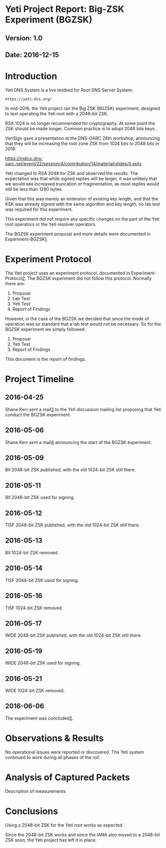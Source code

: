 # Yeti Project Report: Big-ZSK Experiment (BGZSK)
## Version: 1.0
## Date: 2016-12-15

Introduction
============
Yeti DNS System is a live testbed for Root DNS Server System:

    https://yeti-dns.org/

In mid-2016, the Yeti project ran the Big ZSK (BGZSK) experiment,
designed to test operating the Yeti root with a 2048-bit ZSK.

RSA 1024 is no longer recommended for cryptography. At some point the
ZSK should be made longer. Common practice is to adopt 2048 bits keys.

VeriSign gave a presentation at the DNS-OARC 24th workshop, announcing
that they will be increasing the root zone ZSK from 1024 bits to 2048
bits in 2016:

https://indico.dns-oarc.net/event/22/session/4/contribution/14/material/slides/0.pptx

Yeti changed to RSA 2048 for ZSK and observed the results. The
expectation was that while signed replies will be larger, it was
unlikely that we would see increased truncation or fragmentation, as
most replies would still be less than 1280 bytes.

Given that this was merely an extension of existing key length, and
that the KSK was already signed with the same algorithm and key length,
no lab test was required for this experiment.

This experiment did not require any specific changes on the part of
the Yeti root operators or the Yeti resolver operators.

The BGZSK experiment proposal and more details were documented in
Experiment-BGZSK[1].

Experiment Protocol
===================
The Yeti project uses an experiment protocol, documented in
Experiment-Protocol[2]. The BGZSK experiment did not follow this
protocol. Normally there are:

1. Proposal
2. Lab Test
3. Yeti Test
4. Report of Findings

However, in the case of the BGZSK we decided that since the mode of
operation was so standard that a lab test would not be necessary. So
for the BGZSK experiment we simply followed:

1. Proposal
2. Yeti Test
3. Report of Findings

This document is the report of findings.

Project Timeline
================

## 2016-04-25

Shane Kerr sent a mail[3] to the Yeti discussion mailing list
proposing that Yeti conduct the BGZSK experiment.

## 2016-05-06

Shane Kerr sent a mail[4] announcing the start of the BGZSK
experiment.

## 2016-05-09

BII 2048-bit ZSK published, with the old 1024-bit ZSK still there.

## 2016-05-11

BII 2048-bit ZSK used for signing.

## 2016-05-12

TISF 2048-bit ZSK published, with the old 1024-bit ZSK still there.

## 2016-05-13

BII 1024-bit ZSK removed.

## 2016-05-14

TISF 2048-bit ZSK used for signing.

## 2016-05-16

TISF 1024-bit ZSK removed.

## 2016-05-17 

WIDE 2048-bit ZSK published, with the old 1024-bit ZSK still there.

## 2016-05-19

WIDE 2048-bit ZSK used for signing.

## 2016-05-21

WIDE 1024-bit ZSK removed.

## 2016-06-06

The experiment was concluded[5].

Observations & Results
======================
No operational issues were reported or discovered. The Yeti system
continued to work during all phases of the roll.

Analysis of Captured Packets
============================
Description of measurements

Conclusions
===========
Using a 2048-bit ZSK for the Yeti root works as expected.

Since the 2048-bit ZSK works and since the IANA also moved to a
2048-bit ZSK soon, the Yeti project has left it in place.

[1]: https://github.com/BII-Lab/Yeti-Project/blob/master/doc/Experiment-BGZSK.md
[2]: https://github.com/BII-Lab/Yeti-Project/blob/master/doc/Experiment-Protocol.md
[3]: http://lists.yeti-dns.org/pipermail/discuss/2016-April/000500.html
[4]: http://lists.yeti-dns.org/pipermail/discuss/2016-May/000556.html
[5]: http://lists.yeti-dns.org/pipermail/discuss/2016-June/000596.html


